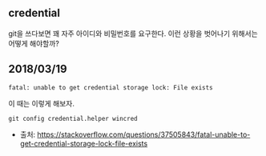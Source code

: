 ## credential

git을 쓰다보면 꽤 자주 아이디와 비밀번호를 요구한다. 이런 상황을 벗어나기 위해서는 어떻게 해야할까?

## 2018/03/19

```
fatal: unable to get credential storage lock: File exists
```

이 때는 이렇게 해보자.

```
git config credential.helper wincred
```

* 출처: https://stackoverflow.com/questions/37505843/fatal-unable-to-get-credential-storage-lock-file-exists
